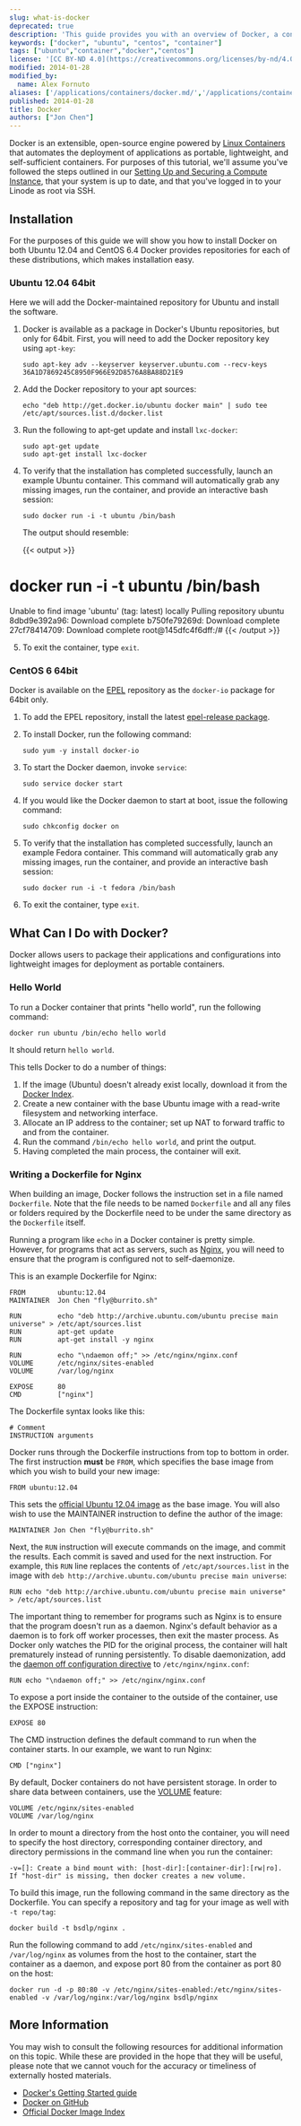 ```yaml
---
slug: what-is-docker
deprecated: true
description: 'This guide provides you with an overview of Docker, a container runtime, as well as how to use Docker to install the Nginx web server.'
keywords: ["docker", "ubuntu", "centos", "container"]
tags: ["ubuntu","container","docker","centos"]
license: '[CC BY-ND 4.0](https://creativecommons.org/licenses/by-nd/4.0)'
modified: 2014-01-28
modified_by:
  name: Alex Fornuto
aliases: ['/applications/containers/docker.md/','/applications/containers/what-is-docker/','/containers/docker/']
published: 2014-01-28
title: Docker
authors: ["Jon Chen"]
---
```


Docker is an extensible, open-source engine powered by [Linux Containers](http://linuxcontainers.org/) that automates the deployment of applications as portable, lightweight, and self-sufficient containers. For purposes of this tutorial, we'll assume you've followed the steps outlined in our [Setting Up and Securing a Compute Instance](/docs/products/compute/compute-instances/guides/set-up-and-secure/), that your system is up to date, and that you've logged in to your Linode as root via SSH.

## Installation

For the purposes of this guide we will show you how to install Docker on both Ubuntu 12.04 and CentOS 6.4 Docker provides repositories for each of these distributions, which makes installation easy.

### Ubuntu 12.04 64bit

Here we will add the Docker-maintained repository for Ubuntu and install the software.

1.  Docker is available as a package in Docker's Ubuntu repositories, but only for 64bit. First, you will need to add the Docker repository key using `apt-key`:

        sudo apt-key adv --keyserver keyserver.ubuntu.com --recv-keys 36A1D7869245C8950F966E92D8576A8BA88D21E9

2.  Add the Docker repository to your apt sources:

        echo "deb http://get.docker.io/ubuntu docker main" | sudo tee /etc/apt/sources.list.d/docker.list

3.  Run the following to apt-get update and install `lxc-docker`:

        sudo apt-get update
        sudo apt-get install lxc-docker

4.  To verify that the installation has completed successfully, launch an example Ubuntu container. This command will automatically grab any missing images, run the container, and provide an interactive bash session:

        sudo docker run -i -t ubuntu /bin/bash

    The output should resemble:

    {{< output >}}
# docker run -i -t ubuntu /bin/bash
Unable to find image 'ubuntu' (tag: latest) locally
Pulling repository ubuntu
8dbd9e392a96: Download complete
b750fe79269d: Download complete
27cf78414709: Download complete
root@145dfc4f6dff:/#
{{< /output >}}

5.  To exit the container, type `exit`.

### CentOS 6 64bit

Docker is available on the [EPEL](https://fedoraproject.org/wiki/EPEL#How_can_I_use_these_extra_packages.3F) repository as the `docker-io` package for 64bit only.

1.  To add the EPEL repository, install the latest [epel-release package](http://download.fedoraproject.org/pub/epel/6/i386/repoview/epel-release.html).
2.  To install Docker, run the following command:

        sudo yum -y install docker-io

3.  To start the Docker daemon, invoke `service`:

        sudo service docker start

4.  If you would like the Docker daemon to start at boot, issue the following command:

        sudo chkconfig docker on

5.  To verify that the installation has completed successfully, launch an example Fedora container. This command will automatically grab any missing images, run the container, and provide an interactive bash session:

        sudo docker run -i -t fedora /bin/bash

6.  To exit the container, type `exit`.

## What Can I Do with Docker?

Docker allows users to package their applications and configurations into lightweight images for deployment as portable containers.

### Hello World

To run a Docker container that prints "hello world", run the following command:

    docker run ubuntu /bin/echo hello world

It should return `hello world`.

This tells Docker to do a number of things:

1.  If the image (Ubuntu) doesn't already exist locally, download it from the [Docker Index](https://index.docker.io/).
2.  Create a new container with the base Ubuntu image with a read-write filesystem and networking interface.
3.  Allocate an IP address to the container; set up NAT to forward traffic to and from the container.
4.  Run the command `/bin/echo hello world`, and print the output.
5.  Having completed the main process, the container will exit.

### Writing a Dockerfile for Nginx

When building an image, Docker follows the instruction set in a file named `Dockerfile`. Note that the file needs to be named `Dockerfile` and all any files or folders required by the Dockerfile need to be under the same directory as the `Dockerfile` itself.

Running a program like `echo` in a Docker container is pretty simple. However, for programs that act as servers, such as [Nginx](http://nginx.com/), you will need to ensure that the program is configured not to self-daemonize.

This is an example Dockerfile for Nginx:

    FROM        ubuntu:12.04
    MAINTAINER  Jon Chen "fly@burrito.sh"

    RUN         echo "deb http://archive.ubuntu.com/ubuntu precise main universe" > /etc/apt/sources.list
    RUN         apt-get update
    RUN         apt-get install -y nginx

    RUN         echo "\ndaemon off;" >> /etc/nginx/nginx.conf
    VOLUME      /etc/nginx/sites-enabled
    VOLUME      /var/log/nginx

    EXPOSE      80
    CMD         ["nginx"]

The Dockerfile syntax looks like this:

    # Comment
    INSTRUCTION arguments

Docker runs through the Dockerfile instructions from top to bottom in order. The first instruction **must** be `FROM`, which specifies the base image from which you wish to build your new image:

    FROM ubuntu:12.04

This sets the [official Ubuntu 12.04 image](https://index.docker.io/_/ubuntu/) as the base image. You will also wish to use the MAINTAINER instruction to define the author of the image:

    MAINTAINER Jon Chen "fly@burrito.sh"

Next, the `RUN` instruction will execute commands on the image, and commit the results. Each commit is saved and used for the next instruction. For example, this `RUN` line replaces the contents of `/etc/apt/sources.list` in the image with `deb http://archive.ubuntu.com/ubuntu precise main universe`:

    RUN echo "deb http://archive.ubuntu.com/ubuntu precise main universe" > /etc/apt/sources.list

The important thing to remember for programs such as Nginx is to ensure that the program doesn't run as a daemon. Nginx's default behavior as a daemon is to fork off worker processes, then exit the master process. As Docker only watches the PID for the original process, the container will halt prematurely instead of running persistently. To disable daemonization, add the [daemon off configuration directive](http://wiki.nginx.org/CoreModule#daemon) to `/etc/nginx/nginx.conf`:

    RUN echo "\ndaemon off;" >> /etc/nginx/nginx.conf

To expose a port inside the container to the outside of the container, use the EXPOSE instruction:

    EXPOSE 80

The CMD instruction defines the default command to run when the container starts. In our example, we want to run Nginx:

    CMD ["nginx"]

By default, Docker containers do not have persistent storage. In order to share data between containers, use the [VOLUME](http://docs.docker.io/en/latest/use/working_with_volumes/) feature:

    VOLUME /etc/nginx/sites-enabled
    VOLUME /var/log/nginx

In order to mount a directory from the host onto the container, you will need to specify the host directory, corresponding container directory, and directory permissions in the command line when you run the container:

    -v=[]: Create a bind mount with: [host-dir]:[container-dir]:[rw|ro].
    If "host-dir" is missing, then docker creates a new volume.

To build this image, run the following command in the same directory as the Dockerfile. You can specify a repository and tag for your image as well with `-t repo/tag`:

    docker build -t bsdlp/nginx .

Run the following command to add `/etc/nginx/sites-enabled` and `/var/log/nginx` as volumes from the host to the container, start the container as a daemon, and expose port 80 from the container as port 80 on the host:

    docker run -d -p 80:80 -v /etc/nginx/sites-enabled:/etc/nginx/sites-enabled -v /var/log/nginx:/var/log/nginx bsdlp/nginx

## More Information

You may wish to consult the following resources for additional information on this topic. While these are provided in the hope that they will be useful, please note that we cannot vouch for the accuracy or timeliness of externally hosted materials.

- [Docker's Getting Started guide](http://www.docker.io/gettingstarted/)
- [Docker on GitHub](https://github.com/dotcloud/docker)
- [Official Docker Image Index](https://index.docker.io/)



